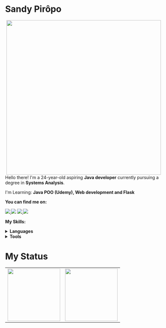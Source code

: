 # Sandy Pirôpo
<img src="https://raw.githubusercontent.com/MicaelliMedeiros/micaellimedeiros/master/image/computer-illustration.png" min-width="500px" max-width="500px" width="500px" align="right">

<p align="left"> 
      Hello there! I'm a 24-year-old aspiring <strong>Java developer</strong> currently pursuing a degree in <strong>Systems Analysis</strong>.
</p>

<p align="left">
  I'm Learning: <strong>Java POO (Udemy), Web development and Flask</strong>
</p>

<p align="left">
 <strong>You can find me on:<strong>
</p>

<p align="left">
<a href="mailto:sandypiropo@gmail.com">
  <img src="https://img.shields.io/badge/-Gmail-gray?style=flat-square&labelColor=white&logo=gmail&logoColor=gray&link=mailto:sandypiropo@gmail.com" />
</a>
      
  <a href="#" alt="Discord">
  <img src="https://img.shields.io/badge/-Discord-7289da?style=flat-square&labelColor=7289da&logo=discord&logoColor=white&link='https://discord.gg/miojodetomate#4047'"/></a>

 <a href="https://twitter.com/sandypiropo" alt="Twitter">
  <img src="https://img.shields.io/badge/-Twitter-55acee?style=flat-square&labelColor=55acee&logo=twitter&logoColor=white"/>
</a>

  <a href="#" alt="LinkedIn">
  <img src="https://img.shields.io/badge/-Linkedin-blue?style=flat-square&labelColor=blue&logo=Linkedin&logoColor=white&link='https://www.linkedin.com/in/sandy-piropo-67b113217/'"/></a>
</p>

<strong>My Skills:<strong>
  
 <details>
    <summary>Languages</summary>
    
  ![Python](https://img.shields.io/badge/python-100000?style=for-the-badge&logo=python&logoColor=blue)
  ![Java](https://img.shields.io/badge/Java-100000?style=for-the-badge&logo=CoffeeScript)
  ![C](https://img.shields.io/badge/C-100000?style=for-the-badge&logo=C&logoColor=gray)
  ![Javascript](https://img.shields.io/badge/javascript-100000?style=for-the-badge&logo=JavaScript)
  ![CSS3](https://img.shields.io/badge/css3-100000?style=for-the-badge&logo=css3&logoColor=blue)
  ![HTML5](https://img.shields.io/badge/html-100000?style=for-the-badge&logo=html5)
  </details>
  <details>
    <summary>Tools</summary>
    
  ![Git](https://img.shields.io/badge/git-100000?style=for-the-badge&logo=git)
  ![Flask](https://img.shields.io/badge/flask-100000?style=for-the-badge&logo=flask)
  ![Figma](https://img.shields.io/badge/figma-100000?style=for-the-badge&logo=figma)
  </details>
  
# My Status
<div>
  <table style="margin: 0 auto;" align="center">
    <tr>
      <td>
        <img height="170px" src="https://github-readme-streak-stats.herokuapp.com/?user=sandypiropo&theme=outrun&hide_border=false"/>
      </td>
      <td>
        <img height="170px" src="https://github-readme-stats.vercel.app/api/top-langs/?username=sandypiropo&layout=compact&theme=outrun&count_private=true"/>
      </td>
    </tr>
  </table>
</div>
